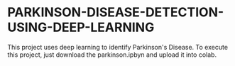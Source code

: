 # PARKINSON-DISEASE-DETECTION-USING-DEEP-LEARNING
This project uses deep learning to identify Parkinson's Disease.
To execute this project, just download the parkinson.ipbyn and upload it into colab.
